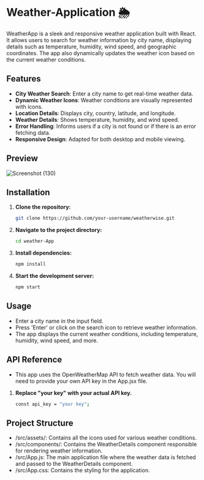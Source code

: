 # Weather-Application 🌦️

WeatherApp is a sleek and responsive weather application built with React. It allows users to search for weather information by city name, displaying details such as temperature, humidity, wind speed, and geographic coordinates. The app also dynamically updates the weather icon based on the current weather conditions.

## Features

- **City Weather Search**: Enter a city name to get real-time weather data.
- **Dynamic Weather Icons**: Weather conditions are visually represented with icons.
- **Location Details**: Displays city, country, latitude, and longitude.
- **Weather Details**: Shows temperature, humidity, and wind speed.
- **Error Handling**: Informs users if a city is not found or if there is an error fetching data.
- **Responsive Design**: Adapted for both desktop and mobile viewing.

## Preview

![Screenshot (130)](https://github.com/user-attachments/assets/456a7fc0-6c30-4af3-a6f3-8ce961a2c941)

## Installation

1. **Clone the repository:**
   ```bash
   git clone https://github.com/your-username/weatherwise.git

2. **Navigate to the project directory:**
   ```bash
   cd weather-App

3. **Install dependencies:**
   ```bash
   npm install

4. **Start the development server:**
   ```bash
   npm start

## Usage
- Enter a city name in the input field.
- Press 'Enter' or click on the search icon to retrieve weather information.
- The app displays the current weather conditions, including temperature, humidity, wind speed, and more.

## API Reference
- This app uses the OpenWeatherMap API to fetch weather data. You will need to provide your own API key in the App.jsx file.

1. **Replace "your key" with your actual API key.**
   ```bash
   const api_key = "your key";

## Project Structure

- /src/assets/: Contains all the icons used for various weather conditions.
- /src/components/: Contains the WeatherDetails component responsible for rendering weather information.
- /src/App.js: The main application file where the weather data is fetched and passed to the WeatherDetails component.
- /src/App.css: Contains the styling for the application.
